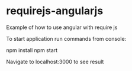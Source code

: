 # requirejs-angularjs
Example of how to use angular with require js

To start application run commands from console:

npm install
npm start

Navigate to localhost:3000 to see result
